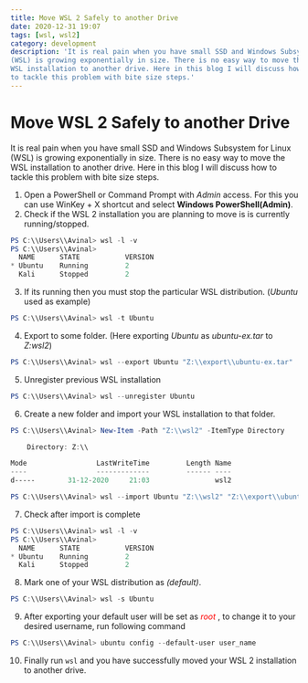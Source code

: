 ```yaml
---
title: Move WSL 2 Safely to another Drive
date: 2020-12-31 19:07
tags: [wsl, wsl2]
category: development
description: 'It is real pain when you have small SSD and Windows Subsystem for Linux
(WSL) is growing exponentially in size. There is no easy way to move the
WSL installation to another drive. Here in this blog I will discuss how
to tackle this problem with bite size steps.'
---
```


# Move WSL 2 Safely to another Drive

It is real pain when you have small SSD and Windows Subsystem for Linux
(WSL) is growing exponentially in size. There is no easy way to move the
WSL installation to another drive. Here in this blog I will discuss how
to tackle this problem with bite size steps.

1. Open a PowerShell or Command Prompt with *Admin* access. For this you can
use WinKey + X shortcut and select **Windows PowerShell(Admin)**.
2. Check if the WSL 2 installation you are planning to move is is
currently running/stopped.

  ```powershell
  PS C:\\Users\\Avinal> wsl -l -v
  PS C:\\Users\\Avinal>
    NAME      STATE           VERSION
  * Ubuntu    Running         2
    Kali      Stopped         2
  ```

3. If its running then you must stop the particular WSL distribution.
(*Ubuntu* used as example)

```powershell
PS C:\\Users\\Avinal> wsl -t Ubuntu
```

4. Export to some folder. (Here exporting *Ubuntu* as *ubuntu-ex.tar*
    to *Z:wsl2*)

```powershell
PS C:\\Users\\Avinal> wsl --export Ubuntu "Z:\\export\\ubuntu-ex.tar"
```

5. Unregister previous WSL installation

```powershell
PS C:\\Users\\Avinal> wsl --unregister Ubuntu
```

6. Create a new folder and import your WSL installation to that folder.

```powershell
PS C:\\Users\\Avinal> New-Item -Path "Z:\\wsl2" -ItemType Directory

    Directory: Z:\\

Mode                 LastWriteTime         Length Name
----                 -------------         ------ ----
d-----        31-12-2020     21:03                wsl2

PS C:\\Users\\Avinal> wsl --import Ubuntu "Z:\\wsl2" "Z:\\export\\ubuntu-ex.tar"
```

7. Check after import is complete

```powershell
PS C:\\Users\\Avinal> wsl -l -v
PS C:\\Users\\Avinal>
  NAME      STATE           VERSION
* Ubuntu    Running         2
  Kali      Stopped         2
```

8. Mark one of your WSL distribution as *(default)*.

```powershell
PS C:\\Users\\Avinal> wsl -s Ubuntu
```

9. After exporting your default user will be set as
    <i style="color:red">root</i> , to change it to your desired
    username, run following command

```powershell
PS C:\\Users\\Avinal> ubuntu config --default-user user_name
```

10. Finally run `wsl` and you have successfully moved your WSL 2
    installation to another drive.
